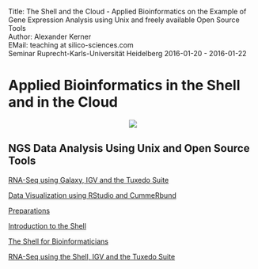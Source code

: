 Title: The Shell and the Cloud - Applied Bioinformatics on the Example of Gene Expression Analysis using Unix and freely available Open Source Tools</br>
Author: Alexander Kerner</br>
EMail: teaching at silico-sciences.com</br>
Seminar Ruprecht-Karls-Universität Heidelberg 2016-01-20 - 2016-01-22

# Applied Bioinformatics in the Shell and in the Cloud

<p align="center">
<img src=http://simpleql.com/wp-content/uploads/2015/10/No-cloud-MEME.jpg>
</p>

## NGS Data Analysis Using Unix and Open Source Tools 

[RNA-Seq using Galaxy, IGV and the Tuxedo Suite](galaxy_rna-seq_tuxedo)

[Data Visualization using RStudio and CummeRbund](rstudio_cummerbund)

[Preparations](preparations)

[Introduction to the Shell](shell_intro)

[The Shell for Bioinformaticians](shell_bioinformatics)

[RNA-Seq using the Shell, IGV and the Tuxedo Suite](shell_rna-seq_tuxedo)